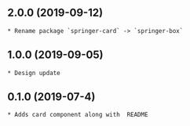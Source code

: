 ## 2.0.0 (2019-09-12)

    * Rename package `springer-card` -> `springer-box`

## 1.0.0 (2019-09-05)

    * Design update

## 0.1.0 (2019-07-4)

    * Adds card component along with  README
